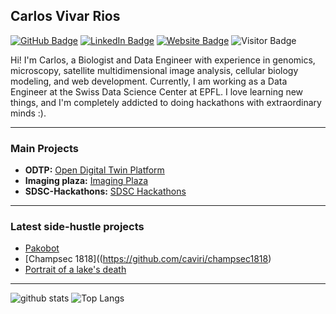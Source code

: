 ## Carlos Vivar Rios

[![GitHub Badge](https://img.shields.io/github/followers/caviri?style=social)](https://github.com/caviri?tab=followers)
[![LinkedIn Badge](https://img.shields.io/badge/My-LinkedIn-blue)](https://www.linkedin.com/in/carlosvivarrios)
[![Website Badge](https://img.shields.io/badge/Portfolio-Website-green)](https://www.carlosvivarrios.com)
![Visitor Badge](https://visitor-badge.laobi.icu/badge?page_id=caviri.caviri)

Hi! I'm Carlos, a Biologist and Data Engineer with experience in genomics, microscopy, satellite multidimensional image analysis, cellular biology modeling, and web development. Currently, I am working as a Data Engineer at the Swiss Data Science Center at EPFL. I love learning new things, and I'm completely addicted to doing hackathons with extraordinary minds :).

---

### Main Projects

- **ODTP:** [Open Digital Twin Platform](https://odtp-org.github.io/)
- **Imaging plaza:** [Imaging Plaza](https://www.datascience.ch/resources/imaging-plaza)
- **SDSC-Hackathons:** [SDSC Hackathons](https://sdsc-hackathons.ch/)

---

### Latest side-hustle projects

<!-- HASHNODE:START -->
- [Pakobot](https://github.com/caviri/pakobot)
- [Champsec 1818]((https://github.com/caviri/champsec1818)
- [Portrait of a lake's death](https://github.com/h4ck1ng-science/portrait_of_a_lakes_death)
<!-- HASHNODE:END -->

---

![github stats](https://github-readme-stats-sigma-five.vercel.app/api?username=caviri&show_icons=true)
![Top Langs](https://github-readme-stats-sigma-five.vercel.app/api/top-langs/?username=caviri&langs_count=3&hide=javascript,go,html,css,tex)

<!-- ![Top Langs](https://github-readme-stats.vercel.app/api/top-langs/?username=caviri&hide_langs_below=10) -->
